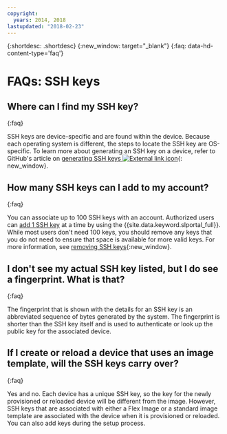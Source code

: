 ```yaml
---
copyright:
  years: 2014, 2018
lastupdated: "2018-02-23"
---
```


{:shortdesc: .shortdesc}
{:new_window: target="_blank"}
{:faq: data-hd-content-type='faq'}

# FAQs: SSH keys

## Where can I find my SSH key?
{:faq}

SSH keys are device-specific and are found within the device. Because each operating system is different, the steps to locate the SSH key are OS-specific. To learn more about generating an SSH key on a device, refer to GitHub's article on [generating SSH keys ![External link icon](../../icons/launch-glyph.svg "External link icon")](https://help.github.com/articles/generating-ssh-keys#platform-windows){: new_window}.

## How many SSH keys can I add to my account?
{:faq}

You can associate up to 100 SSH keys with an account. Authorized users can [add 1 SSH key](add-ssh-key.html) at a time by using the {{site.data.keyword.slportal_full}}. While most users don't need 100 keys, you should remove any keys that you do not need to ensure that space is available for more valid keys. For more information, see [removing SSH keys](remove-ssh-key.html){:new_window}.

## I don't see my actual SSH key listed, but I do see a fingerprint. What is that?
{:faq}

The fingerprint that is shown with the details for an SSH key is an abbreviated sequence of bytes generated by the system. The fingerprint is shorter than the SSH key itself and is used to authenticate or look up the public key for the associated device.

## If I create or reload a device that uses an image template, will the SSH keys carry over?
{:faq}

Yes and no. Each device has a unique SSH key, so the key for the newly provisioned or reloaded device will be different from the image.  However, SSH keys that are associated with either a Flex Image or a standard image template are associated with the device when it is provisioned or reloaded. You can also add keys during the setup process.

